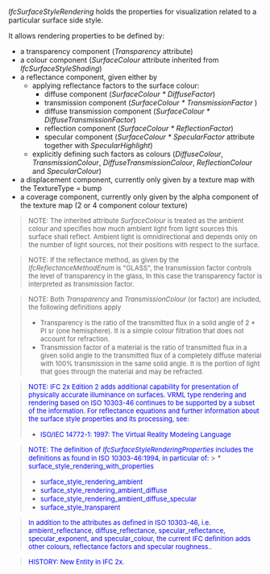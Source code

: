 ﻿_IfcSurfaceStyleRendering_ holds the properties for visualization related to a particular surface side style.

It allows rendering properties to be defined by:

* a transparency component (_Transparency_ attribute)
* a colour component (_SurfaceColour_ attribute inherited from _IfcSurfaceStyleShading_)
* a reflectance component, given either by 
    * applying reflectance factors to the surface colour: 
        * diffuse component (_SurfaceColour \* DiffuseFactor_)
        * transmission component (_SurfaceColour \* TransmissionFactor_ )
        * diffuse transmission component (_SurfaceColour \* DiffuseTransmissionFactor_)
        * reflection component (_SurfaceColour \* ReflectionFactor_)
        * specular component (_SurfaceColour \* SpecularFactor_ attribute together with _SpecularHighlight_) 
    * explicitly defining such factors as colours (_DiffuseColour_, _TransmissionColour_, _DiffuseTransmissionColour_, _ReflectionColour_ and _SpecularColour_) 
* a displacement component, currently only given by a texture map with the TextureType = bump
* a coverage component, currently only given by the alpha component of the texture map (2 or 4 component colour texture)

> <font size="-1">NOTE: The inherited attribute
		<i>SurfaceColour</i> is treated as the ambient colour and specifies how much
		ambient light from light sources this surface shall reflect. Ambient light is
		omnidirectional and depends only on the number of light sources, not their
		positions with respect to the surface.</font>

> <font size="-1">NOTE: If the reflectance method, as given by the
		  <i>IfcReflectanceMethodEnum</i> is "GLASS", the transmission factor controls
		  the level of transparency in the glass, In this case the transparency factor is
		  interpreted as transmission factor.</font>
>

> <font size="-1">NOTE: Both <i>Transparency</i> and
		<i>TransmissionColour</i> (or factor) are included, the following definitions
		apply</font><ul> 
		  <li><font size="-1">Transparency is the ratio of the transmitted flux
			 in a solid angle of 2 * PI sr (one hemisphere). It is a simple colour
			 filtration that does not account for refraction. </font></li> 
		  <li><font size="-1">Transmission factor of a material is the ratio of
			 transmitted flux in a given solid angle to the transmitted flux of a completely
			 diffuse material with 100% transmission in the same solid angle. It is the
			 portion of light that goes through the material and may be
			 refracted.</font></li> 
		</ul>

> <font color="#0000FF"><font size="-1">NOTE: IFC 2x Edition 2
		adds additional capability for presentation of physically accurate illuminance
		on surfaces. VRML type rendering and rendering based on ISO 10303-46 continues
		to be supported by a subset of the information. For reflectance equations and
		further information about the surface style properties and its processing, see:
		</font> </font><ul> 
		  <li><font size="-1" color="#0000FF">ISO/IEC 14772-1: 1997: The Virtual
			 Reality Modeling Language</font></li> 
		</ul>

> <font size="-1" color="#0000FF">NOTE: The definition of
		<i>IfcSurfaceStyleRenderingProperties</i> includes the definitions as found in
		ISO 10303-46:1994, in particular of: </font>> * <font size="-1" color="#0000FF">surface_style_rendering_with_properties</font>
> * <font size="-1" color="#0000FF">surface_style_rendering_ambient</font>
> * <font size="-1" color="#0000FF">surface_style_rendering_ambient_diffuse</font>
> * <font size="-1" color="#0000FF">surface_style_rendering_ambient_diffuse_specular</font>
> * <font size="-1" color="#0000FF">surface_style_transparent</font>

> <font size="-1" color="#0000FF">In addition to the attributes
		as defined in ISO 10303-46, i.e. ambient_reflectance, diffuse_reflectance,
		specular_reflectance, specular_exponent, and specular_colour, the current IFC
		definition adds other colours, reflectance factors and specular
		roughness..</font>

> <font color="#0000FF" size="-1">HISTORY: New Entity in IFC
		2x.</font>